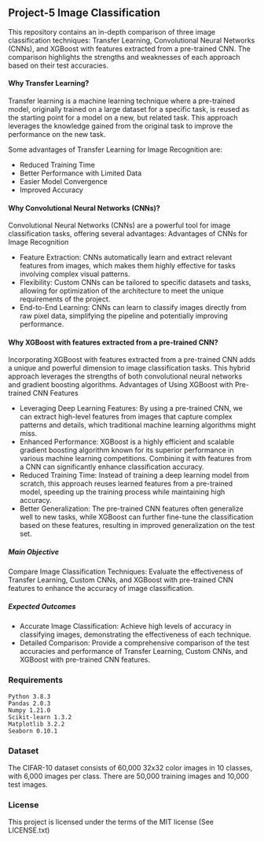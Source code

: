 ## Project-5 Image Classification 


This repository contains an in-depth comparison of three image classification techniques: Transfer Learning, Convolutional Neural Networks (CNNs), and XGBoost with features extracted from a pre-trained CNN. The comparison highlights the strengths and weaknesses of each approach based on their test accuracies.

#### Why Transfer Learning?

Transfer learning is a machine learning technique where a pre-trained model, originally trained on a large dataset for a specific task, is reused as the starting point for a model on a new, but related task. This approach leverages the knowledge gained from the original task to improve the performance on the new task.

Some advantages of Transfer Learning for Image Recognition are:
- Reduced Training Time
- Better Performance with Limited Data
- Easier Model Convergence
- Improved Accuracy

#### Why Convolutional Neural Networks (CNNs)?

Convolutional Neural Networks (CNNs) are a powerful tool for image classification tasks, offering several advantages:
Advantages of CNNs for Image Recognition

  -  Feature Extraction: CNNs automatically learn and extract relevant features from images, which makes them highly effective for tasks involving complex visual patterns.
  -  Flexibility: Custom CNNs can be tailored to specific datasets and tasks, allowing for optimization of the architecture to meet the unique requirements of the project.
 - End-to-End Learning: CNNs can learn to classify images directly from raw pixel data, simplifying the pipeline and potentially improving performance.


#### Why XGBoost with features extracted from a pre-trained CNN?
Incorporating XGBoost with features extracted from a pre-trained CNN adds a unique and powerful dimension to image classification tasks. This hybrid approach leverages the strengths of both convolutional neural networks and gradient boosting algorithms.
Advantages of Using XGBoost with Pre-trained CNN Features

 -   Leveraging Deep Learning Features: By using a pre-trained CNN, we can extract high-level features from images that capture complex patterns and details, which traditional machine learning algorithms might miss.
 -   Enhanced Performance: XGBoost is a highly efficient and scalable gradient boosting algorithm known for its superior performance in various machine learning competitions. Combining it with features from a CNN can significantly enhance classification accuracy.
 -   Reduced Training Time: Instead of training a deep learning model from scratch, this approach reuses learned features from a pre-trained model, speeding up the training process while maintaining high accuracy.
 -   Better Generalization: The pre-trained CNN features often generalize well to new tasks, while XGBoost can further fine-tune the classification based on these features, resulting in improved generalization on the test set.



##### Main Objective
Compare Image Classification Techniques: Evaluate the effectiveness of Transfer Learning, Custom CNNs, and XGBoost with pre-trained CNN features to enhance the accuracy of image classification.

##### Expected Outcomes
* Accurate Image Classification: Achieve high levels of accuracy in classifying images, demonstrating the effectiveness of each technique.
* Detailed Comparison: Provide a comprehensive comparison of the test accuracies and performance of Transfer Learning, Custom CNNs, and XGBoost with pre-trained CNN features.

### Requirements 

    Python 3.8.3
    Pandas 2.0.3
    Numpy 1.21.0
    Scikit-learn 1.3.2
    Matplotlib 3.2.2
    Seaborn 0.10.1


### Dataset


The CIFAR-10 dataset consists of 60,000 32x32 color images in 10 classes, with 6,000 images per class. There are 50,000 training images and 10,000 test images.



### License
This project is licensed under the terms of the MIT license (See LICENSE.txt)
